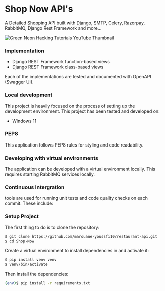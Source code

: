 # Shop Now API's
A Detailed Shopping API built with Django, SMTP, Celery, Razorpay, RabbitMQ, Django Rest Framework and more...

![Green Neon Hacking Tutorials YouTube Thumbnail](https://user-images.githubusercontent.com/74411397/194757348-e8d84a9a-05d3-4830-97e7-ea1b3b35f5b0.png)


### Implementation
- Django REST Framework function-based views
- Django REST Framework class-based views

Each of the implementations are tested and documented with OpenAPI (Swagger UI). 

### Local development
This project is heavily focused on the process of setting up the development environment. This project has been tested and developed on:

- Windows 11

### PEP8

This application follows PEP8 rules for styling and code readability.

### Developing with virtual environments

The application can be developed with a virtual environment locally. This requires starting RabbitMQ services locally.


### Continuous Intergration

tools are used for running unit tests and code quality checks on each commit. These include:


### Setup Project

The first thing to do is to clone the repository:

```sh
$ git clone https://github.com/marouane-youssfi10/restaurant-api.git
$ cd Shop-Now
```

Create a virtual environment to install dependencies in and activate it:

```sh
$ pip install venv venv
$ venv/bin/activate
```

Then install the dependencies:

```sh
(env)$ pip install -r requirements.txt
```
